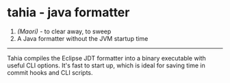 # tahia - java formatter

1. _(Maori)_ - to clear away, to sweep
2. A Java formatter without the JVM startup time

---

Tahia compiles the Eclipse JDT formatter into a binary executable with useful CLI options. It's fast to start up, which is ideal for saving time in commit hooks and CLI scripts.
